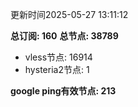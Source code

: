更新时间2025-05-27 13:11:12

**总订阅: 160**
**总节点: 38789**
- vless节点: 16914
- hysteria2节点: 1

**google ping有效节点: 213**
